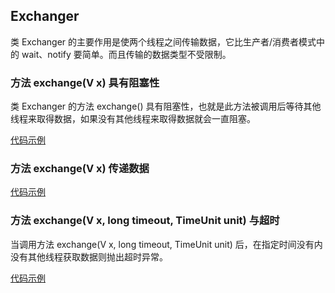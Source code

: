 ## Exchanger
<p>类 Exchanger 的主要作用是使两个线程之间传输数据，它比生产者/消费者模式中的 wait、notify 要简单。而且传输的数据类型不受限制。</p>

### 方法 exchange(V x) 具有阻塞性
<p>类 Exchanger 的方法 exchange() 具有阻塞性，也就是此方法被调用后等待其他线程来取得数据，如果没有其他线程来取得数据就会一直阻塞。</p>

[代码示例](ExchangerDemo1.java)

### 方法 exchange(V x) 传递数据

[代码示例](ExchangerDemo2.java)

### 方法 exchange(V x, long timeout, TimeUnit unit) 与超时
<p>当调用方法 exchange(V x, long timeout, TimeUnit unit) 后，在指定时间没有内没有其他线程获取数据则抛出超时异常。 </p>

[代码示例](ExchangerDemo3.java)
